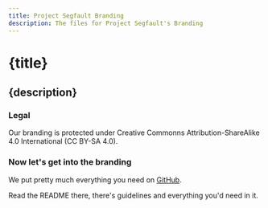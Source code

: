 ```yaml
---
title: Project Segfault Branding
description: The files for Project Segfault's Branding
---
```

<script lang="ts">
    import ProjectSegfaultWallpaper from "../assets/images/projectsegfault1_wallpaper.png";
</script>


# {title}

## {description}

### Legal
Our branding is protected under Creative Commonns Attribution-ShareAlike 4.0 International (CC BY-SA 4.0).

### Now let's get into the branding
We put pretty much everything you need on [GitHub](https://github.com/ProjectSegfault/brandng).

Read the README there, there's guidelines and everything you'd need in it.